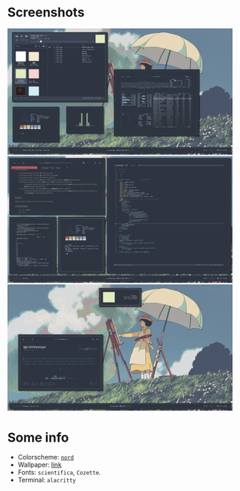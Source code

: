 # Screenshots

![screenshot1](screenshot1.png)
![screenshot2](screenshot2.png)
![screenshot3](screenshot3.png)

# Some info

+ Colorscheme: [`nord`](https://github.com/kiddae/colorer-colorschemes/blob/main/nord)
+ Wallpaper: [link](https://raw.githubusercontent.com/kiddae/wallpapers/main/anime/colorized/wallhaven-vg6dqp.jpg)
+ Fonts: `scientifica`, `Cozette`.
+ Terminal: `alacritty`

